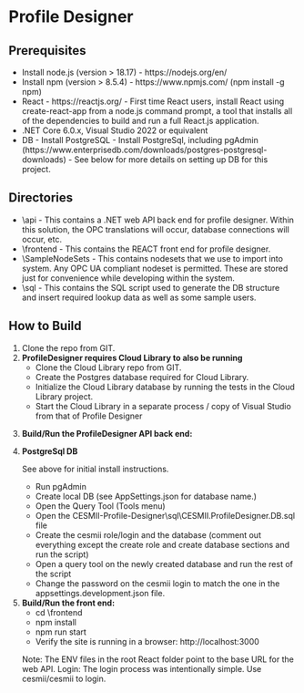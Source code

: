 <h1>Profile Designer</h1>
<h2>Prerequisites</h2>
<ul>
<li>
Install node.js (version > 18.17) - https://nodejs.org/en/
</li>
<li>
Install npm (version > 8.5.4) - https://www.npmjs.com/ (npm install -g npm)
</li>
<li>
	React - https://reactjs.org/ - First time React users, install React using create-react-app from a node.js command prompt, a tool that installs all of the dependencies to build and run a full React.js application.
</li>
<li>
	.NET Core 6.0.x, Visual Studio 2022 or equivalent
</li>
<li>
	DB - Install PostgreSQL
	- Install PostgreSql, including pgAdmin (https://www.enterprisedb.com/downloads/postgres-postgresql-downloads)
	- See below for more details on setting up DB for this project. 
</li>
</ul>

<h2>Directories</h2>
<ul>
<li>
	\api - This contains a .NET web API back end for profile designer. Within this solution, the OPC translations will occur, database connections will occur, etc. 
</li>
<li>
	\frontend - This contains the REACT front end for profile designer.
</li>
<li>
	\SampleNodeSets - This contains nodesets that we use to import into system. Any OPC UA compliant nodeset is permitted. These are stored just for convenience while developing within the system.
</li>
<li>
	\sql - This contains the SQL script used to generate the DB structure and insert required lookup data as well as some sample users.  
</li>
</ul>

<h2>How to Build</h2>
<ol>
<li>
	Clone the repo from GIT.
</li>
<li>
	<b>ProfileDesigner requires Cloud Library to also be running</b>
	<ul>
		<li>
			Clone the Cloud Library repo from GIT.
		</li>
		<li>
			Create the Postgres database required for Cloud Library.
		</li>
		<li>
			Initialize the Cloud Library database by running the tests in the Cloud Library project.
		</li>
		<li>
			Start the Cloud Library in a separate process / copy of Visual Studio from that of Profile Designer
		</li>
	</ul>
</li>
<li>
	<p><b>Build/Run the ProfileDesigner API back end: </b>
	</p>
</li>
<li>
	<b>PostgreSql DB </b>
	<p>
		See above for initial install instructions.</p>
	<ul>
		<li>Run pgAdmin
		</li>
		<li>Create local DB (see AppSettings.json for database name.)
		</li>
		<li>Open the Query Tool (Tools menu)
		</li>
		<li>Open the CESMII-Profile-Designer\sql\CESMII.ProfileDesigner.DB.sql file
		</li>
		<li>Create the cesmii role/login and the database (comment out everything except the create role and create database sections and run the script)
		</li>
		<li>Open a query tool on the newly created database and run the rest of the script
		</li>
		<li>Change the password on the cesmii login to match the one in the appsettings.development.json file.
		</li>
	</ul>
</li>
<li>
	<b>Build/Run the front end: </b>
	<ul>
		<li>
			cd \frontend
		</li>
		<li>
			npm install
		</li>
		<li>
			npm run start 
		</li>
		<li>
			Verify the site is running in a browser: http://localhost:3000
		</li>
	</ul>
	<p>
		Note: The ENV files in the root React folder point to the base URL for the web API.
		Login: The login process was intentionally simple. Use cesmii/cesmii to login. 
	</p>
</li>

</ol>
